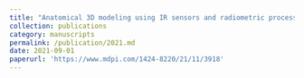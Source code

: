 ```yaml
---
title: "Anatomical 3D modeling using IR sensors and radiometric processing based on structure from motion: Towards a tool for the diabetic foot diagnosis"
collection: publications
category: manuscripts
permalink: /publication/2021.md
date: 2021-09-01
paperurl: 'https://www.mdpi.com/1424-8220/21/11/3918' 
---
```

